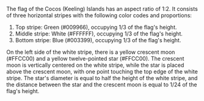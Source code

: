 The flag of the Cocos (Keeling) Islands has an aspect ratio of 1:2. It consists of three horizontal stripes with the following color codes and proportions:

1. Top stripe: Green (#009966), occupying 1/3 of the flag's height.
2. Middle stripe: White (#FFFFFF), occupying 1/3 of the flag's height.
3. Bottom stripe: Blue (#003399), occupying 1/3 of the flag's height.

On the left side of the white stripe, there is a yellow crescent moon (#FFCC00) and a yellow twelve-pointed star (#FFCC00). The crescent moon is vertically centered on the white stripe, while the star is placed above the crescent moon, with one point touching the top edge of the white stripe. The star's diameter is equal to half the height of the white stripe, and the distance between the star and the crescent moon is equal to 1/24 of the flag's height.